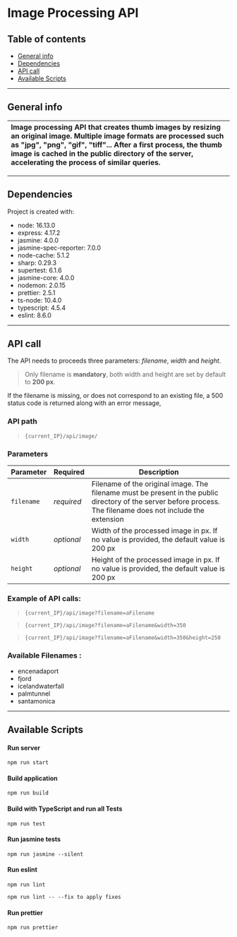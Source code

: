 # Image Processing API

## Table of contents

* [General info](#general-info)
* [Dependencies](#dependencies)
* [API call](#api-call)
* [Available Scripts](#available-scripts)
---

## General info

|     Image processing API that creates thumb images by resizing an original image. Multiple image formats are processed such as "jpg", "png", "gif", "tiff"... After a first process, the thumb image is cached in the public directory of the server, accelerating the process of similar queries.       |
| :------------- |

---

## Dependencies

Project is created with:
* node: 16.13.0
* express: 4.17.2
* jasmine: 4.0.0
* jasmine-spec-reporter: 7.0.0
* node-cache: 5.1.2
* sharp: 0.29.3
* supertest: 6.1.6
* jasmine-core: 4.0.0
* nodemon: 2.0.15
* prettier: 2.5.1
* ts-node: 10.4.0
* typescript: 4.5.4
* eslint: 8.6.0
---

## API call

The API needs to proceeds three parameters: _filename_, _width_ and _height_. 
> Only filename is __mandatory__, both width and height are set by default to **200 px**.

If the filename is missing, or does not correspond to an existing file, a 500 status code is returned along with an error message,


### API path 

>`{current_IP}/api/image/`


### Parameters

|  Parameter  |  Required  |  Description  |
| ------------- |-------------| -----|
|   `filename`    | *required* | Filename of the original image. The filename must be present in the public directory of the server before process. The filename does not include the extension |
|   `width`      | *optional*      |   Width of the processed image in px. If no value is provided, the default value is 200 px |
| `height` | *optional*      |    Height of the processed image in px. If no value is provided, the default value is 200 px |


### Example of API calls:

>`{current_IP}/api/image?filename=aFilename`

>`{current_IP}/api/image?filename=aFilename&width=350`

>`{current_IP}/api/image?filename=aFilename&width=350&height=250`


### Available Filenames :

* encenadaport
* fjord
* icelandwaterfall
* palmtunnel
* santamonica
---

## Available Scripts

#### Run server
`npm run start`

#### Build application
`npm run build`

#### Build with TypeScript and run all Tests
`npm run test`

#### Run jasmine tests
`npm run jasmine --silent`

#### Run eslint
`npm run lint`

`npm run lint -- --fix to apply fixes`

#### Run prettier
`npm run prettier`
```




